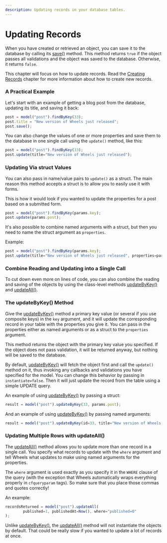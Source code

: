 ```yaml
---
description: Updating records in your database tables.
---
```


# Updating Records

When you have created or retrieved an object, you can save it to the database by calling its [save()](https://api.cfwheels.org/model.save.html) method. This method returns `true` if the object passes all validations and the object was saved to the database. Otherwise, it returns `false`.

This chapter will focus on how to update records. Read the [Creating Records](https://guides.cfwheels.org/2.5.0/v/3.0.0-snapshot/database-interaction-through-models/creating-records) chapter for more information about how to create new records.

### A Practical Example

Let's start with an example of getting a blog post from the database, updating its title, and saving it back:

```javascript
post = model("post").findByKey(33);
post.title = "New version of Wheels just released";
post.save();
```

You can also change the values of one or more properties and save them to the database in one single call using the `update()` method, like this:

```javascript
post = model("post").findByKey(33);
post.update(title="New version of Wheels just released");
```

### Updating Via struct Values

You can also pass in name/value pairs to `update()` as a struct. The main reason this method accepts a struct is to allow you to easily use it with forms.

This is how it would look if you wanted to update the properties for a post based on a submitted form.

```javascript
post = model("post").findByKey(params.key);
post.update(params.post);
```

It's also possible to combine named arguments with a struct, but then you need to name the struct argument as `properties`.

Example:

```javascript
post = model("post").findByKey(params.key);
post.update(title="New version of Wheels just released", properties=params.post);
```

### Combine Reading and Updating into a Single Call

To cut down even more on lines of code, you can also combine the reading and saving of the objects by using the class-level methods [updateByKey()](https://api.cfwheels.org/model.updatebykey.html) and [updateAll()](https://api.cfwheels.org/model.updateall.html).

### The updateByKey() Method

Give the [updateByKey()](https://api.cfwheels.org/model.updatebykey.html) method a primary key value (or several if you use composite keys) in the `key` argument, and it will update the corresponding record in your table with the properties you give it. You can pass in the properties either as named arguments or as a struct to the `properties` argument.

This method returns the object with the primary key value you specified. If the object does not pass validation, it will be returned anyway, but nothing will be saved to the database.

By default, [updateByKey()](https://api.cfwheels.org/model.updatebykey.html) will fetch the object first and call the `update()` method on it, thus invoking any callbacks and validations you have specified for the model. You can change this behavior by passing in `instantiate=false`. Then it will just update the record from the table using a simple UPDATE query.

An example of using [updateByKey()](https://api.cfwheels.org/model.updatebykey.html) by passing a struct:

```javascript
result = model("post").updateByKey(33, params.post);
```

And an example of using [updateByKey()](https://api.cfwheels.org/model.updatebykey.html) by passing named arguments:

```javascript
result = model("post").updateByKey(id=33, title="New version of Wheels just released", published=1);
```

### Updating Multiple Rows with updateAll()

The [updateAll()](https://api.cfwheels.org/model.updateall.html) method allows you to update more than one record in a single call. You specify what records to update with the `where` argument and tell Wheels what updates to make using named arguments for the properties.

The `where` argument is used exactly as you specify it in the `WHERE` clause of the query (with the exception that Wheels automatically wraps everything properly in `cfqueryparam` tags). So make sure that you place those commas and quotes correctly!

An example:

```javascript
recordsReturned = model("post").updateAll(
        published=1, publishedAt=Now(), where="published=0"
);
```

Unlike [updateByKey()](https://api.cfwheels.org/model.updatebykey.html), the [updateAll()](https://api.cfwheels.org/model.updateall.html) method will not instantiate the objects by default. That could be really slow if you wanted to update a lot of records at once.
